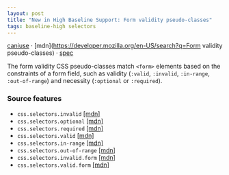 ```yaml
---
layout: post
title: "New in High Baseline Support: Form validity pseudo-classes"
tags: baseline-high selectors
---
```


[caniuse](https://caniuse.com/?search=form-validity-pseudos) · [mdn](https://developer.mozilla.org/en-US/search?q=Form validity pseudo-classes) · [spec](https://drafts.csswg.org/selectors-4/#ui-validity)

The form validity CSS pseudo-classes match `<form>` elements based on the constraints of a form field, such as validity (`:valid`, `:invalid`, `:in-range`, `:out-of-range`) and necessity (`:optional` or `:required`).

### Source features

- ``css.selectors.invalid`` [[mdn]](https://developer.mozilla.org/en-US/search?q=css.selectors.invalid)
- ``css.selectors.optional`` [[mdn]](https://developer.mozilla.org/en-US/search?q=css.selectors.optional)
- ``css.selectors.required`` [[mdn]](https://developer.mozilla.org/en-US/search?q=css.selectors.required)
- ``css.selectors.valid`` [[mdn]](https://developer.mozilla.org/en-US/search?q=css.selectors.valid)
- ``css.selectors.in-range`` [[mdn]](https://developer.mozilla.org/en-US/search?q=css.selectors.in-range)
- ``css.selectors.out-of-range`` [[mdn]](https://developer.mozilla.org/en-US/search?q=css.selectors.out-of-range)
- ``css.selectors.invalid.form`` [[mdn]](https://developer.mozilla.org/en-US/search?q=css.selectors.invalid.form)
- ``css.selectors.valid.form`` [[mdn]](https://developer.mozilla.org/en-US/search?q=css.selectors.valid.form)
